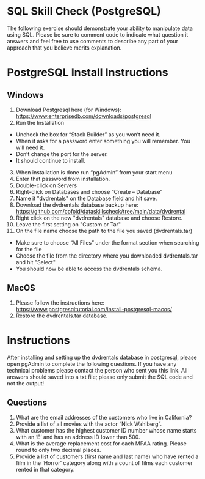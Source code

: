 # SQL Skill Check (PostgreSQL)
The following exercise should demonstrate your ability to manipulate data using SQL. Please be sure to comment code to indicate what question it answers and feel free to use comments to describe any part of your approach that you believe merits explanation. 

# PostgreSQL Install Instructions
## Windows
1. Download Postgresql here (for Windows): https://www.enterprisedb.com/downloads/postgresql
2. Run the Installation
* Uncheck the box for “Stack Builder” as you won’t need it.
* When it asks for a password enter something you will remember. You will need it.
* Don’t change the port for the server.
* It should continue to install. 
3. When installation is done run “pgAdmin” from your start menu
4. Enter that password from installation.
5. Double-click on Servers
6. Right-click on Databases and choose “Create – Database”
7. Name it "dvdrentals" on the Database field and hit save. 
8. Download the dvdrentals database backup here: https://github.com/cofoid/dataskillscheck/tree/main/data/dvdrental
9. Right click on the new "dvdrentals" database and choose Restore. 
10. Leave the first setting on "Custom or Tar"
11. On the file name choose the path to the file you saved (dvdrentals.tar)
* Make sure to choose “All Files” under the format section when searching for the file
* Choose the file from the directory where you downloaded dvdrentals.tar and hit "Select"
* You should now be able to access the dvdrentals schema.
## MacOS
1. Please follow the instructions here: https://www.postgresqltutorial.com/install-postgresql-macos/
2. Restore the dvdrentals.tar database.

# Instructions
After installing and setting up the dvdrentals database in postgresql, please open pgAdmin to complete the following questions. If you have any technical problems please contact the person who sent you this link.
All answers should saved into a txt file; please only submit the SQL code and not the output!
## Questions
1. What are the email addresses of the customers who live in California? 
2. Provide a list of all movies with the actor “Nick Wahlberg”. 
3. What customer has the highest customer ID number whose name starts with an ‘E’ and has an address ID lower than 500. 
4. What is the average replacement cost for each MPAA rating. Please round to only two decimal places. 
5. Provide a list of customers (first name and last name) who have rented a film in the ‘Horror’ category along with a count of films each customer rented in that category.

